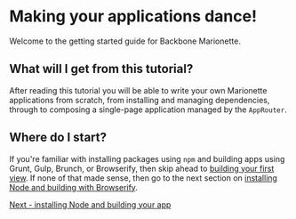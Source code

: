 # Making your applications dance!

Welcome to the getting started guide for Backbone Marionette.

## What will I get from this tutorial?

After reading this tutorial you will be able to write your own Marionette
applications from scratch, from installing and managing dependencies, through to
composing a single-page application managed by the `AppRouter`.

## Where do I start?

If you're familiar with installing packages using `npm` and building apps using
Grunt, Gulp, Brunch, or Browserify, then skip ahead to
[building your first view](./firstview.md). If none of that made sense, then
go to the next section on
[installing Node and building with Browserify](./installing.md).

[Next - installing Node and building your app](./installing.md)
